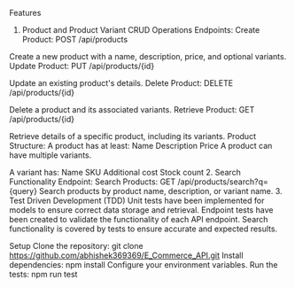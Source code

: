 Features
1. Product and Product Variant CRUD Operations
Endpoints:
Create Product: POST /api/products

Create a new product with a name, description, price, and optional variants.
Update Product: PUT /api/products/{id}

Update an existing product's details.
Delete Product: DELETE /api/products/{id}

Delete a product and its associated variants.
Retrieve Product: GET /api/products/{id}

Retrieve details of a specific product, including its variants.
Product Structure:
A product has at least:
Name
Description
Price
A product can have multiple variants.


A variant has:
Name
SKU
Additional cost
Stock count
2. Search Functionality
Endpoint:
Search Products: GET /api/products/search?q={query}
Search products by product name, description, or variant name.
3. Test Driven Development (TDD)
Unit tests have been implemented for models to ensure correct data storage and retrieval.
Endpoint tests have been created to validate the functionality of each API endpoint.
Search functionality is covered by tests to ensure accurate and expected results.


Setup
Clone the repository: git clone https://github.com/abhishek369369/E_Commerce_API.git
Install dependencies: npm install
Configure your environment variables.
Run the tests: npm run test
